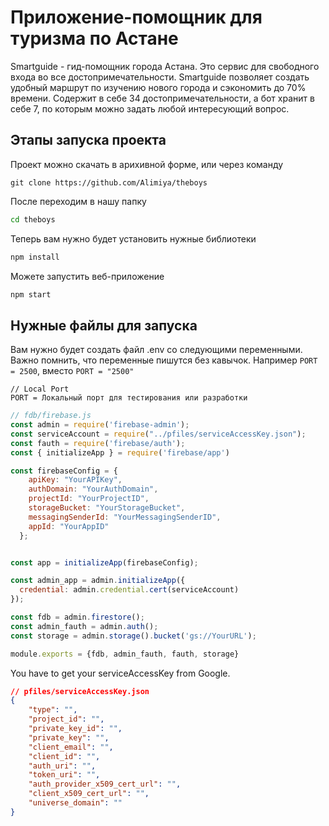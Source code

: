 # Приложение-помощник для туризма по Астане

Smartguide - гид-помощник города Астана. Это сервис для свободного входа во все достопримечательности. Smartguide позволяет создать удобный маршрут по изучению нового города и сэкономить до 70% времени. Содержит в себе 34 достопримечательности, а бот хранит в себе 7, по которым можно задать любой интересующий вопрос.

## Этапы запуска проекта

Проект можно скачать в арихивной форме, или через команду

```git
git clone https://github.com/Alimiya/theboys
```

После переходим в нашу папку

```bash
cd theboys
```

Теперь вам нужно будет установить нужные библиотеки

```bash
npm install
```

Можете запустить веб-приложение

```bash
npm start
```

## Нужные файлы для запуска

Вам нужно будет создать файл .env со следующими переменными. Важно помнить, что переменные пишутся без кавычок. Например `PORT = 2500`, вместо `PORT = "2500"`

```env
// Local Port
PORT = Локальный порт для тестирования или разработки
```

```javascript
// fdb/firebase.js
const admin = require('firebase-admin');
const serviceAccount = require("../pfiles/serviceAccessKey.json");
const fauth = require('firebase/auth');
const { initializeApp } = require('firebase/app')

const firebaseConfig = {
    apiKey: "YourAPIKey",
    authDomain: "YourAuthDomain",
    projectId: "YourProjectID",
    storageBucket: "YourStorageBucket",
    messagingSenderId: "YourMessagingSenderID",
    appId: "YourAppID"
  };


const app = initializeApp(firebaseConfig);

const admin_app = admin.initializeApp({
  credential: admin.credential.cert(serviceAccount)
});

const fdb = admin.firestore();
const admin_fauth = admin.auth();
const storage = admin.storage().bucket('gs://YourURL');

module.exports = {fdb, admin_fauth, fauth, storage}
```

You have to get your serviceAccessKey from Google.

```json
// pfiles/serviceAccessKey.json
{
    "type": "",
    "project_id": "",
    "private_key_id": "",
    "private_key": "",
    "client_email": "",
    "client_id": "",
    "auth_uri": "",
    "token_uri": "",
    "auth_provider_x509_cert_url": "",
    "client_x509_cert_url": "",
    "universe_domain": ""
}
```